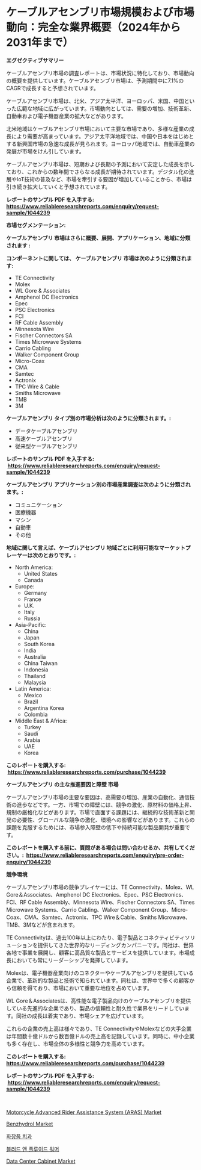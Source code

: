 <p><h1>ケーブルアセンブリ市場規模および市場動向：完全な業界概要（2024年から2031年まで）</h1></p><p><strong>エグゼクティブサマリー</strong></p>
<p><p>ケーブルアセンブリ市場の調査レポートは、市場状況に特化しており、市場動向の概要を提供しています。ケーブルアセンブリ市場は、予測期間中に7.1%のCAGRで成長すると予想されています。</p><p>ケーブルアセンブリ市場は、北米、アジア太平洋、ヨーロッパ、米国、中国といった広範な地域に広がっています。市場動向としては、需要の増加、技術革新、自動車および電子機器産業の拡大などがあります。</p><p>北米地域はケーブルアセンブリ市場において主要な市場であり、多様な産業の成長により需要が高まっています。アジア太平洋地域では、中国や日本をはじめとする新興国市場の急速な成長が見られます。ヨーロッパ地域では、自動車産業の発展が市場をけん引しています。</p><p>ケーブルアセンブリ市場は、短期および長期の予測において安定した成長を示しており、これからの数年間でさらなる成長が期待されています。デジタル化の進展やIoT技術の普及など、市場を牽引する要因が増加していることから、市場は引き続き拡大していくと予想されています。</p></p>
<p><strong>レポートのサンプル PDF を入手する: <a href="https://www.reliableresearchreports.com/enquiry/request-sample/1044239">https://www.reliableresearchreports.com/enquiry/request-sample/1044239</a></strong></p>
<p><strong>市場セグメンテーション:</strong></p>
<p><strong> ケーブルアセンブリ 市場はさらに概要、展開、アプリケーション、地域に分類されます :</strong></p>
<p><strong>コンポーネントに関しては、 ケーブルアセンブリ 市場は次のように分類されます: &nbsp;</strong></p>
<p><ul><li>TE Connectivity</li><li>Molex</li><li>WL Gore & Associates</li><li>Amphenol DC Electronics</li><li>Epec</li><li>PSC Electronics</li><li>FCI</li><li>RF Cable Assembly</li><li>Minnesota Wire</li><li>Fischer Connectors SA</li><li>Times Microwave Systems</li><li>Carrio Cabling</li><li>Walker Component Group</li><li>Micro-Coax</li><li>CMA</li><li>Samtec</li><li>Actronix</li><li>TPC Wire & Cable</li><li>Smiths Microwave</li><li>TMB</li><li>3M</li></ul></p>
<p><strong> ケーブルアセンブリ タイプ別の市場分析は次のように分類されます。:</strong></p>
<p><ul><li>データケーブルアセンブリ</li><li>高速ケーブルアセンブリ</li><li>従来型ケーブルアセンブリ</li></ul></p>
<p><strong>レポートのサンプル PDF を入手する: &nbsp;<a href="https://www.reliableresearchreports.com/enquiry/request-sample/1044239">https://www.reliableresearchreports.com/enquiry/request-sample/1044239</a></strong></p>
<p><strong> ケーブルアセンブリ アプリケーション別の市場産業調査は次のように分類されます。:</strong></p>
<p><ul><li>コミュニケーション</li><li>医療機器</li><li>マシン</li><li>自動車</li><li>その他</li></ul></p>
<p><strong>地域に関して言えば、ケーブルアセンブリ 地域ごとに利用可能なマーケットプレーヤーは次のとおりです。:</strong></p>
<p><ul>
    <li>
        North America:
        <ul>
            <li>United States</li>
            <li>Canada</li>
        </ul>
    </li>
    <li>
        Europe:
        <ul>
            <li>Germany</li>
            <li>France</li>
            <li>U.K.</li>
            <li>Italy</li>
            <li>Russia</li>
        </ul>
    </li>
    <li>
        Asia-Pacific:
        <ul>
            <li>China</li>
            <li>Japan</li>
            <li>South Korea</li>
            <li>India</li>
            <li>Australia</li>
            <li>China Taiwan</li>
            <li>Indonesia</li>
            <li>Thailand</li>
            <li>Malaysia</li>
        </ul>
    </li>
    <li>
        Latin America:
        <ul>
            <li>Mexico</li>
            <li>Brazil</li>
            <li>Argentina Korea</li>
            <li>Colombia</li>
        </ul>
    </li>
    <li>
        Middle East & Africa:
        <ul>
            <li>Turkey</li>
            <li>Saudi</li>
            <li>Arabia</li>
            <li>UAE</li>
            <li>Korea</li>
        </ul>
    </li>
    </ul></p>
<p><strong>このレポートを購入する: &nbsp;<a href="https://www.reliableresearchreports.com/purchase/1044239">https://www.reliableresearchreports.com/purchase/1044239</a></strong></p>
<p><strong>ケーブルアセンブリ の主な推進要因と障壁 市場</strong></p>
<p><p>ケーブルアセンブリ市場の主要な要因は、高需要の増加、産業の自動化、通信技術の進歩などです。一方、市場での障壁には、競争の激化、原材料の価格上昇、規制の厳格化などがあります。市場で直面する課題には、継続的な技術革新と開発の必要性、グローバルな競争の激化、環境への影響などがあります。これらの課題を克服するためには、市場参入障壁の低下や持続可能な製品開発が重要です。</p></p>
<p><strong>このレポートを購入する前に、質問がある場合は問い合わせるか、共有してください。:&nbsp; <a href="https://www.reliableresearchreports.com/enquiry/pre-order-enquiry/1044239">https://www.reliableresearchreports.com/enquiry/pre-order-enquiry/1044239</a></strong></p>
<p><strong>競争環境</strong></p>
<p><p>ケーブルアセンブリ市場の競争プレイヤーには、TE Connectivity、Molex、WL Gore＆Associates、Amphenol DC Electronics、Epec、PSC Electronics、FCI、RF Cable Assembly、Minnesota Wire、Fischer Connectors SA、Times Microwave Systems、Carrio Cabling、Walker Component Group、Micro-Coax、CMA、Samtec、Actronix、TPC Wire＆Cable、Smiths Microwave、TMB、3Mなどが含まれます。</p><p> TE Connectivityは、過去100年以上にわたり、電子製品とコネクティビティソリューションを提供してきた世界的なリーディングカンパニーです。同社は、世界各地で事業を展開し、顧客に高品質な製品とサービスを提供しています。市場成長においても常にリーダーシップを発揮しています。</p><p> Molexは、電子機器産業向けのコネクターやケーブルアセンブリを提供している企業で、革新的な製品と技術で知られています。同社は、世界中で多くの顧客から信頼を得ており、市場において重要な地位を占めています。</p><p> WL Gore＆Associatesは、高性能な電子製品向けのケーブルアセンブリを提供している先進的な企業であり、製品の信頼性と耐久性で業界をリードしています。同社の成長は着実であり、市場シェアを広げています。</p><p> これらの企業の売上高は様々であり、TE ConnectivityやMolexなどの大手企業は年間数十億ドルから数百億ドルの売上高を記録しています。同時に、中小企業も多く存在し、市場全体の多様性と競争力を高めています。</p></p>
<p><strong>このレポートを購入する: &nbsp; <a href="https://www.reliableresearchreports.com/purchase/1044239">https://www.reliableresearchreports.com/purchase/1044239</a></strong></p>
<p><strong>レポートのサンプル PDF を入手する: &nbsp;<a href="https://www.reliableresearchreports.com/enquiry/request-sample/1044239">https://www.reliableresearchreports.com/enquiry/request-sample/1044239</a></strong><strong></strong></p>
<p>&nbsp;</p>
<p><p><a href="https://github.com/gdfhhhj/Market-Research-Report-List-3/blob/main/motorcycle-advanced-rider-assistance-system-aras-market.md">Motorcycle Advanced Rider Assistance System (ARAS) Market</a></p><p><a href="https://issuu.com/reportprime-2/docs/benzhydrol-market-size-2030.pptx">Benzhydrol Market</a></p><p><a href="https://medium.com/@cierrahayes645/%ED%99%94%EC%9E%A5-%EC%B9%98%EA%B3%BC-%EC%8B%9C%EC%9E%A5-%EA%B2%BD%EC%9F%81-%EB%B6%84%EC%84%9D-%EC%8B%9C%EC%9E%A5-%EB%8F%99%ED%96%A5-%EB%B0%8F-2031%EB%85%84%EA%B9%8C%EC%A7%80%EC%9D%98-%EC%98%88%EC%B8%A1-6f31e388f029">화장품 치과</a></p><p><a href="https://medium.com/@cierrahayes645/%ED%98%88%EC%95%A1-%EB%B0%8F-%EC%9C%A0%EC%B2%B4-%EC%9B%8C%EB%A8%B8-%EC%8B%9C%EC%9E%A5-%EC%A1%B0%EC%82%AC-%EB%B3%B4%EA%B3%A0%EC%84%9C-2024%EB%85%84%EB%B6%80%ED%84%B0-2031%EB%85%84%EA%B9%8C%EC%A7%80%EC%9D%98-%EC%97%AD%EC%82%AC-%EB%B0%8F-%EC%98%88%EC%B8%A1-c07b4b77e3ab">블러드 앤 플루이드 워머</a></p><p><a href="https://cautious-neon-760.notion.site/Data-Center-Cabinet-Market-Offer-Valuable-Insights-into-Market-Size-Market-Share-Market-Trends-an-ce108a501dc940c38ab8fec928829866">Data Center Cabinet Market</a></p></p>
